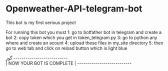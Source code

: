 # Openweather-API-telegram-bot
This bot is my first serious project

For running this bot you must 
1: go to botfather bot in telegram and create a bot
2: copy token which you get in token_telegram.py 
3: go to python any where and create an acount
4: upload these files in my_site directory
5: then go to web tab and click on reload button which is light blue
  
گوز
                                                                   ---------------------------                                                                  
                                                                   | NOW YOUR BOT IS COMPLETE |
                                                                   ---------------------------
